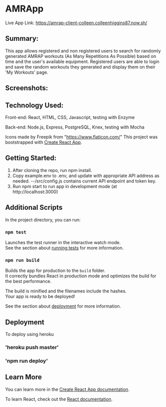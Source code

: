 # AMRApp 

Live App Link: https://amrap-client-colleen.colleenhiggins87.now.sh/

## Summary:
This app allows registered and non registered users to search for randomly generated AMRAP workouts (As Many Repetitions As Possible) based on time and the user's available equipment. Registered users are able to login and save the random workouts they generated and display them on their 'My Workouts' page.

## Screenshots:



## Technology Used:

Front-end: React, HTML, CSS, Javascript, testing with Enzyme

Back-end: Node.js, Express, PostgreSQL, Knex, testing with Mocha


Icons made by Freepik from "https://www.flaticon.com/"
This project was bootstrapped with [Create React App](https://github.com/facebook/create-react-app).

## Getting Started:

1. After cloning the repo, run npm install. 
2. Copy example.env to .env, and update with appropriate API address as needed.
--/src/config.js contains current API endpoint and token key.
3. Run npm start to run app in development mode (at http://localhost:3000)

## Additional Scripts

In the project directory, you can run:

### `npm test`

Launches the test runner in the interactive watch mode.<br>
See the section about [running tests](https://facebook.github.io/create-react-app/docs/running-tests) for more information.

### `npm run build`

Builds the app for production to the `build` folder.<br>
It correctly bundles React in production mode and optimizes the build for the best performance.

The build is minified and the filenames include the hashes.<br>
Your app is ready to be deployed!

See the section about [deployment](https://facebook.github.io/create-react-app/docs/deployment) for more information.


## Deployment 
To deploy using heroku
### 'heroku push master'
### 'npm run deploy'

## Learn More

You can learn more in the [Create React App documentation](https://facebook.github.io/create-react-app/docs/getting-started).

To learn React, check out the [React documentation](https://reactjs.org/).
